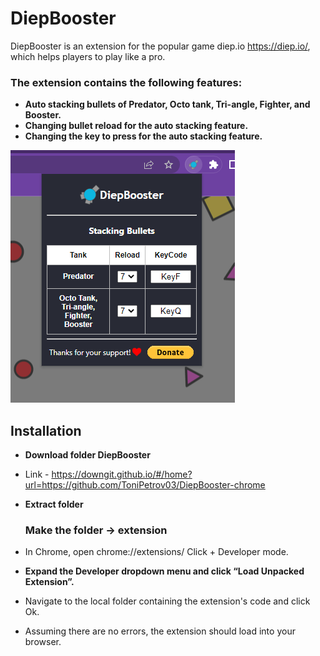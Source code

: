 # DiepBooster

DiepBooster is an extension for the popular game diep.io https://diep.io/, which helps players to play like a pro.

### The extension contains the following features:
- **Auto stacking bullets of Predator, Octo tank, Tri-angle, Fighter, and Booster.**
- **Changing bullet reload for the auto stacking feature.**
- **Changing the key to press for the auto stacking feature.**

![Alt text](/images/extension.png)

## Installation
- **Download folder DiepBooster**
- Link - https://downgit.github.io/#/home?url=https://github.com/ToniPetrov03/DiepBooster-chrome
- **Extract folder**
 
    ### Make the folder -> extension
- In Chrome, open chrome://extensions/ Click + Developer mode.
- **Expand the Developer dropdown menu and click “Load Unpacked Extension”.**
- Navigate to the local folder containing the extension's code and click Ok.
- Assuming there are no errors, the extension should load into your browser.